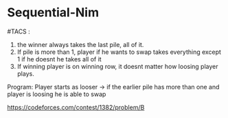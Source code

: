 # Sequential-Nim
#TACS : 
1. the winner always takes the last pile, all of it.
2. If pile is more than 1, player if he wants to swap takes everything except 1 if he doesnt he takes all of it
3. If winning player is on winning row, it doesnt matter how loosing player plays.

Program:
Player starts as looser -> if the earlier pile has more than one and player is loosing he is able to swap

https://codeforces.com/contest/1382/problem/B
